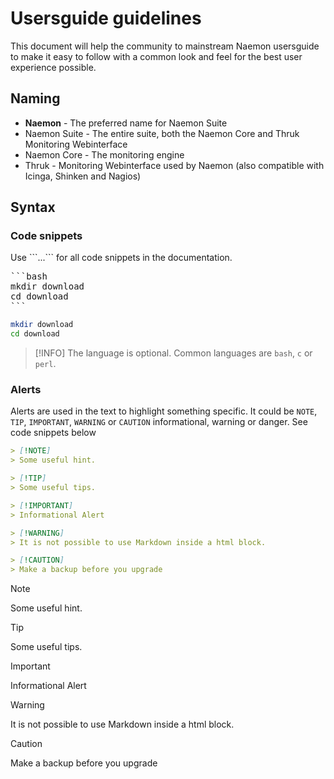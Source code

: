 # Usersguide guidelines


This document will help the community to mainstream Naemon usersguide to make it easy to follow with
a common look and feel for the best user experience possible.

## Naming

- **Naemon** - The preferred name for Naemon Suite
- Naemon Suite - The entire suite, both the Naemon Core and Thruk Monitoring Webinterface
- Naemon Core - The monitoring engine
- Thruk - Monitoring Webinterface used by Naemon (also compatible with Icinga, Shinken and Nagios)

## Syntax

### Code snippets
Use \`\`\`...\`\`\` for all code snippets in the documentation.

<pre>
```bash
mkdir download
cd download
```
</pre>


```bash
mkdir download
cd download
```

> [!INFO]
> The language is optional. Common languages are `bash`, `c` or `perl`.


### Alerts
Alerts are used in the text to highlight something specific. It could be `NOTE`,
`TIP`, `IMPORTANT`, `WARNING` or `CAUTION`
informational, warning or danger. See code snippets below

```md
> [!NOTE]
> Some useful hint.

> [!TIP]
> Some useful tips.

> [!IMPORTANT]
> Informational Alert

> [!WARNING]
> It is not possible to use Markdown inside a html block.

> [!CAUTION]
> Make a backup before you upgrade
```


> [!NOTE]
> Some useful hint.

> [!TIP]
> Some useful tips.

> [!IMPORTANT]
> Informational Alert

> [!WARNING]
> It is not possible to use Markdown inside a html block.

> [!CAUTION]
> Make a backup before you upgrade
